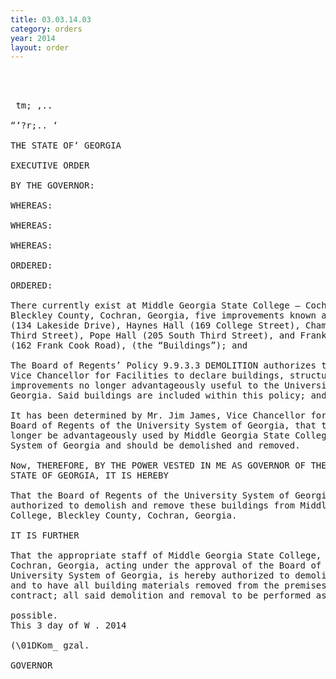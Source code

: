 ```yaml
---
title: 03.03.14.03
category: orders
year: 2014
layout: order
---
```


<pre>  
   

 tm; ,..

“‘?r;.. ‘

THE STATE OF‘ GEORGIA

EXECUTIVE ORDER

BY THE GOVERNOR:

WHEREAS:

WHEREAS:

WHEREAS:

ORDERED:

ORDERED:

There currently exist at Middle Georgia State College — Cochran Campus,
Bleckley County, Cochran, Georgia, five improvements known as Whipple Hall
(134 Lakeside Drive), Haynes Hall (169 College Street), Chambers House (209
Third Street), Pope Hall (205 South Third Street), and Frank Cook Road Property
(162 Frank Cook Road), (the “Buildings”); and

The Board of Regents’ Policy 9.9.3.3 DEMOLITION authorizes the Chancellor or
Vice Chancellor for Facilities to declare buildings, structures and other
improvements no longer advantageously useful to the University System of
Georgia. Said buildings are included within this policy; and

It has been determined by Mr. Jim James, Vice Chancellor for Facilities of the
Board of Regents of the University System of Georgia, that these buildings can no
longer be advantageously used by Middle Georgia State College or the University
System of Georgia and should be demolished and removed.

Now, THEREFORE, BY THE POWER VESTED IN ME AS GOVERNOR OF THE
STATE OF GEORGIA, IT IS HEREBY

That the Board of Regents of the University System of Georgia is hereby
authorized to demolish and remove these buildings from Middle Georgia State
College, Bleckley County, Cochran, Georgia.

IT IS FURTHER

That the appropriate staff of Middle Georgia State College, Bleckley County,
Cochran, Georgia, acting under the approval of the Board of Regents of the
University System of Georgia, is hereby authorized to demolish these buildings
and to have all building materials removed from the premises by public works
contract; all said demolition and removal to be performed as expeditiously as

possible.
This 3 day of W . 2014

(\01DKom_ gzal.

GOVERNOR

</pre>

